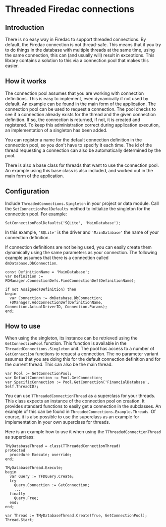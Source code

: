 # Threaded Firedac connections
## Introduction
There is no easy way in Firedac to support threaded connections. By default, the Firedac connection is not thread-safe. This means that if you try to do things in the database with multiple threads at the same time, using the same connection, this can (and usually will) result in exceptions. This library contains a solution to this via a connection pool that makes this easier.

## How it works
The connection pool assumes that you are working with connection definitions. This is easy to implement, even dynamically if not used by default. An example can be found in the main form of the application.
The connection pool can be used to request a connection. The pool checks to see if a connection already exists for the thread and the given connection definition. If so, the connection is returned, if not, it is created and registered. To keep this administration correct during application execution, an implementation of a singleton has been added.

You can register a name for the default connection definition in the connection pool, so you don't have to specify it each time. The id of the thread requesting a connection can also be automatically determined by the pool.

There is also a base class for threads that want to use the connection pool. An example using this base class is also included, and worked out in the main form of the application.

## Configuration
Include `ThreadedConnections.Singleton` in your project or data module. Call the `SetConnectionPoolDefaults` method to initialize the singleton for the connection pool. For example:

    SetConnectionPoolDefaults('SQLite', 'MainDatabase');

In this example, `'SQLite'` is the driver and `'MainDatabase'` the name of your connection definition.

If connection definitions are not being used, you can easily create them dynamically using the same parameters as your connection. The following example assumes that there is a connection called `dmDatabase.DbConnection`.

    const DefinitionName = 'MainDatabase';
    var Definition := FDManager.ConnectionDefs.FindConnectionDef(DefinitionName);
    
    if not Assigned(Definition) then
    begin
	  var Connection := dmDatabase.DbConnection;
	  FDManager.AddConnectionDef(DefinitionName, Connection.ActualDriverID, Connection.Params);
	end;
	
## How to use
When using the singleton, its instance can be retrieved using the `GetConnectionPool` function. This function is available in the `ThreadedConnections.Singleton` unit.
The pool has access to a number of `GetConnection` functions to request a connection. The no parameter variant assumes that you are doing this for the default connection definition and for the current thread. This can also be the main thread.

    var Pool := GetConnectionPool;
    var DefaultConnection := Pool.GetConnection;
    var SpecificConnection := Pool.GetConnection('FinancialDatabase', Self.ThreadID);

You can use `TThreadedConnectionThread` as a superclass for your threads. This class expects an instance of the connection pool on creation. It provides standard functions to easily get a connection in the subclasses. An example of this can be found in `ThreadedConnections.Example.Threads`. Of course, it is also possible to use the superclass as an example for implementation in your own superclass for threads.

Here is an example how to use it when using the `TThreadedConnectionThread` as superclass:

    TMyDatabaseThread = class(TThreadedConnectionThread)
    protected
      procedure Execute; override;
    end;
    
    TMyDatabaseThread.Execute;
    begin
      var Query := TFDQuery.Create;
      try
	    Query.Connection := GetConnection;
	    ...
      finally
        Query.Free;
      end;
    end;
    
    var Thread := TMyDatabaseThread.Create(True, GetConnectionPool);
    Thread.Start;
